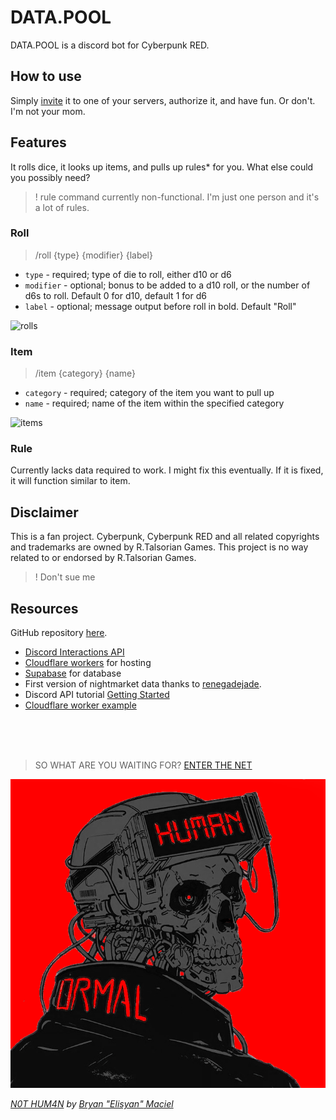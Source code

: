 # DATA.POOL

DATA.POOL is a discord bot for Cyberpunk RED.

## How to use

Simply [invite](https://discord.com/api/oauth2/authorize?client_id=1179341761991159908&permissions=2147485696&scope=bot)
it to one of your servers, authorize it, and have fun. Or don't. I'm not your mom.

## Features

It rolls dice, it looks up items, and pulls up rules* for you.
What else could you possibly need?
> ! rule command currently non-functional. I'm just one person and it's a lot of rules.

### Roll

> /roll {type} {modifier} {label}

- `type` - required; type of die to roll, either d10 or d6
- `modifier` - optional; bonus to be added to a d10 roll, or the number of d6s to roll. Default 0 for d10, default 1 for d6
- `label` - optional; message output before roll in bold. Default "Roll"

![rolls](img/datapool-rolls.gif)

### Item

> /item {category} {name}

- `category` - required; category of the item you want to pull up
- `name` - required; name of the item within the specified category

![items](img/datapool-items.gif)

### Rule

Currently lacks data required to work. I might fix this eventually. If it is fixed, it will function similar to item.

## Disclaimer

This is a fan project. Cyberpunk, Cyberpunk RED and all related copyrights and trademarks are owned by R.Talsorian Games. This project is no way related to or endorsed by R.Talsorian Games. 
>! Don't sue me

## Resources

GitHub repository [here](https://github.com/Jollista/DATA.POOL).

- [Discord Interactions API](https://discord.com/developers/docs/interactions/receiving-and-responding)
- [Cloudflare workers](https://workers.cloudflare.com) for hosting
- [Supabase](https://supabase.com/) for database
- First version of nightmarket data thanks to [renegadejade](https://github.com/renegadejade/glitch).
- Discord API tutorial [Getting Started](https://github.com/discord/discord-example-apphttps://github.com/discord/discord-example-app)
- [Cloudflare worker example](https://github.com/discord/cloudflare-sample-app)

<br>
<br>
<br>

>SO WHAT ARE YOU WAITING FOR?
>[ENTER THE NET](https://discord.com/api/oauth2/authorize?client_id=1179341761991159908&permissions=2147485696&scope=bot)

![datapool](img/datapool.png)

*[N0T HUM4N](https://www.artstation.com/artwork/obBbRq) by [Bryan "Elisyan" Maciel](https://beacons.ai/elisyan)*
